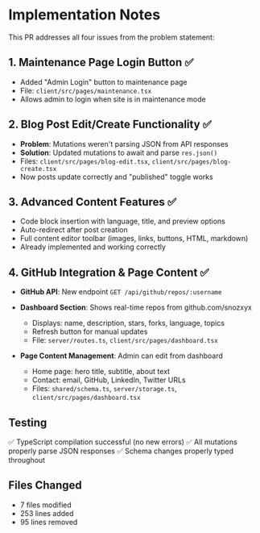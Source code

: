 # Implementation Notes

This PR addresses all four issues from the problem statement:

## 1. Maintenance Page Login Button ✅
- Added "Admin Login" button to maintenance page
- File: `client/src/pages/maintenance.tsx`
- Allows admin to login when site is in maintenance mode

## 2. Blog Post Edit/Create Functionality ✅
- **Problem**: Mutations weren't parsing JSON from API responses
- **Solution**: Updated mutations to await and parse `res.json()`
- Files: `client/src/pages/blog-edit.tsx`, `client/src/pages/blog-create.tsx`
- Now posts update correctly and "published" toggle works

## 3. Advanced Content Features ✅
- Code block insertion with language, title, and preview options
- Auto-redirect after post creation
- Full content editor toolbar (images, links, buttons, HTML, markdown)
- Already implemented and working correctly

## 4. GitHub Integration & Page Content ✅
- **GitHub API**: New endpoint `GET /api/github/repos/:username`
- **Dashboard Section**: Shows real-time repos from github.com/snozxyx
  - Displays: name, description, stars, forks, language, topics
  - Refresh button for manual updates
  - File: `server/routes.ts`, `client/src/pages/dashboard.tsx`
  
- **Page Content Management**: Admin can edit from dashboard
  - Home page: hero title, subtitle, about text
  - Contact: email, GitHub, LinkedIn, Twitter URLs
  - Files: `shared/schema.ts`, `server/storage.ts`, `client/src/pages/dashboard.tsx`

## Testing
✅ TypeScript compilation successful (no new errors)
✅ All mutations properly parse JSON responses
✅ Schema changes properly typed throughout

## Files Changed
- 7 files modified
- 253 lines added
- 95 lines removed
